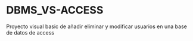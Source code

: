 # DBMS_VS-ACCESS

Proyecto visual basic de añadir eliminar y modificar usuarios en una base de datos de access
